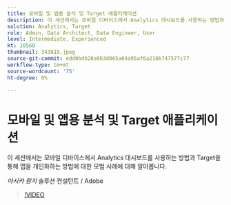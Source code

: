 ```yaml
---
title: 모바일 및 앱용 분석 및 Target 애플리케이션
description: 이 세션에서는 모바일 디바이스에서 Analytics 대시보드를 사용하는 방법과 Target을 통해 앱을 개인화하는 방법에 대한 모범 사례에 대해 알아봅니다.
solution: Analytics, Target
role: Admin, Data Architect, Data Engineer, User
level: Intermediate, Experienced
kt: 10568
thumbnail: 343819.jpeg
source-git-commit: edd0bdb28a9b3d065a64a95af6a216b747577c77
workflow-type: tm+mt
source-wordcount: '75'
ht-degree: 0%

---
```


# 모바일 및 앱용 분석 및 Target 애플리케이션

이 세션에서는 모바일 디바이스에서 Analytics 대시보드를 사용하는 방법과 Target을 통해 앱을 개인화하는 방법에 대한 모범 사례에 대해 알아봅니다.

*아시카 람지* 솔루션 컨설턴트 / Adobe

>[!VIDEO](https://video.tv.adobe.com/v/343819/?quality=12&learn=on)
